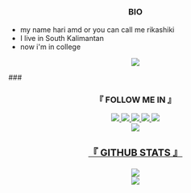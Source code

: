 ## <h3 align="center"> BIO
* my name hari amd or you can call me rikashiki
* I live in South Kalimantan
* now i'm in college


<p align="center">
  <img src="https://readme-typing-svg.herokuapp.com?size=20&width=350&lines=Thanks+for+visiting+me"/>
  


</p>
### <h3 align="center">『 FOLLOW ME IN 』

  <p align="center">
  <a href="https://www.instagram.com/@rks_1542"><img src="https://img.shields.io/badge/Instagram-E4405F?style=for-the-badge&logo=instagram&logoColor=white"/> 
  <a href="https://wa.me/+6287820032793"><img src="https://img.shields.io/badge/WhatsApp-25D366?style=for-the-badge&logo=whatsapp&logoColor=white" />
  <a href="https://www.facebook.com/hari.amd.1"><img src="https://img.shields.io/badge/Facebook-%234267B2.svg?&style=for-the-badge&logo=facebook&logoColor=white" />
  <a href="https://t.me/@RIKASHIKI"><img src="https://img.shields.io/badge/Telegram-%230088cc.svg?&style=for-the-badge&logo=telegram&logoColor=white" /> 
  <a href="https://discord.gg/mq9BvQPxCk"><img src="https://img.shields.io/badge/Discord-5865F2?style=for-the-badge&logo=discord&logoColor=white" /> <br>
  <a href="https://youtube.com/channel/UCuBF841jyS1sPOF2NveOoJg"><img src="https://img.shields.io/badge/Youtube-RIKASHIKI-red?style=for-the-badge&logo=YouTube&logoColor=red" />
  </p>
    
### <h3 align="center">『 GITHUB STATS 』
    
<p align="center">
  <a href="https://github.com/RIKASHIKI"><img src="https://github-readme-stats.vercel.app/api?username=RIKASHIKI&show_icons=true&theme=tokyonight"></a> <br>
  <a href="https://github.com/RIKASHIKI"><img src="https://github-readme-stats.vercel.app/api/top-langs/?username=RIKASHIKI&theme=tokyonight&layout=compact"></a>
</p> 
